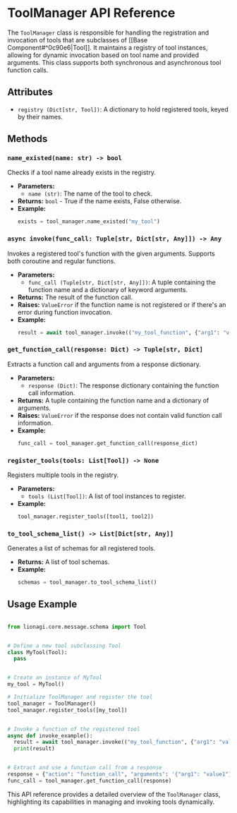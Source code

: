 

# ToolManager API Reference

The `ToolManager` class is responsible for handling the registration and invocation of tools that are subclasses of [[Base Component#^0c90e6|Tool]]. It maintains a registry of tool instances, allowing for dynamic invocation based on tool name and provided arguments. This class supports both synchronous and asynchronous tool function calls.

## Attributes

- `registry (Dict[str, Tool])`: A dictionary to hold registered tools, keyed by their names.

## Methods

### `name_existed(name: str) -> bool`

Checks if a tool name already exists in the registry.

- **Parameters:**
  - `name (str)`: The name of the tool to check.
- **Returns:** `bool` - True if the name exists, False otherwise.
- **Example:**
  ```python
  exists = tool_manager.name_existed("my_tool")
  ```

### `async invoke(func_call: Tuple[str, Dict[str, Any]]) -> Any`

Invokes a registered tool's function with the given arguments. Supports both coroutine and regular functions.

- **Parameters:**
  - `func_call (Tuple[str, Dict[str, Any]])`: A tuple containing the function name and a dictionary of keyword arguments.
- **Returns:** The result of the function call.
- **Raises:** `ValueError` if the function name is not registered or if there's an error during function invocation.
- **Example:**
  ```python
  result = await tool_manager.invoke(("my_tool_function", {"arg1": "value1"}))
  ```

### `get_function_call(response: Dict) -> Tuple[str, Dict]`

Extracts a function call and arguments from a response dictionary.

- **Parameters:**
  - `response (Dict)`: The response dictionary containing the function call information.
- **Returns:** A tuple containing the function name and a dictionary of arguments.
- **Raises:** `ValueError` if the response does not contain valid function call information.
- **Example:**
  ```python
  func_call = tool_manager.get_function_call(response_dict)
  ```

### `register_tools(tools: List[Tool]) -> None`

Registers multiple tools in the registry.

- **Parameters:**
  - `tools (List[Tool])`: A list of tool instances to register.
- **Example:**
  ```python
  tool_manager.register_tools([tool1, tool2])
  ```

### `to_tool_schema_list() -> List[Dict[str, Any]]`

Generates a list of schemas for all registered tools.

- **Returns:** A list of tool schemas.
- **Example:**
  ```python
  schemas = tool_manager.to_tool_schema_list()
  ```


## Usage Example

```python

from lionagi.core.message.schema import Tool


# Define a new tool subclassing Tool
class MyTool(Tool):
  pass


# Create an instance of MyTool
my_tool = MyTool()

# Initialize ToolManager and register the tool
tool_manager = ToolManager()
tool_manager.register_tools([my_tool])


# Invoke a function of the registered tool
async def invoke_example():
  result = await tool_manager.invoke(("my_tool_function", {"arg1": "value1"}))
  print(result)


# Extract and use a function call from a response
response = {"action": "function_call", "arguments": '{"arg1": "value1"}'}
func_call = tool_manager.get_function_call(response)
```

This API reference provides a detailed overview of the `ToolManager` class, highlighting its capabilities in managing and invoking tools dynamically.
